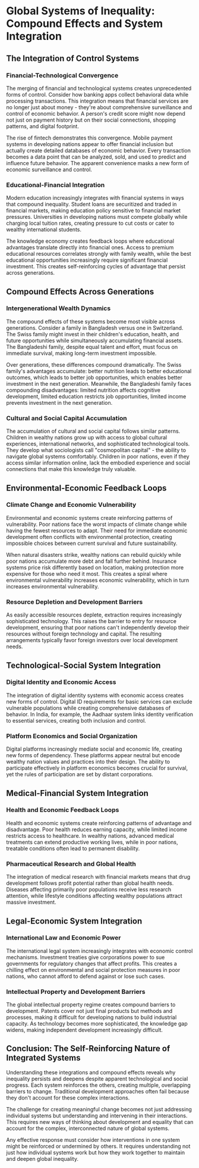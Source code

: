 # Global Systems of Inequality: Compound Effects and System Integration

## The Integration of Control Systems

### Financial-Technological Convergence

The merging of financial and technological systems creates unprecedented forms of control. Consider how banking apps collect behavioral data while processing transactions. This integration means that financial services are no longer just about money - they're about comprehensive surveillance and control of economic behavior. A person's credit score might now depend not just on payment history but on their social connections, shopping patterns, and digital footprint.

The rise of fintech demonstrates this convergence. Mobile payment systems in developing nations appear to offer financial inclusion but actually create detailed databases of economic behavior. Every transaction becomes a data point that can be analyzed, sold, and used to predict and influence future behavior. The apparent convenience masks a new form of economic surveillance and control.

### Educational-Financial Integration

Modern education increasingly integrates with financial systems in ways that compound inequality. Student loans are securitized and traded in financial markets, making education policy sensitive to financial market pressures. Universities in developing nations must compete globally while charging local tuition rates, creating pressure to cut costs or cater to wealthy international students.

The knowledge economy creates feedback loops where educational advantages translate directly into financial ones. Access to premium educational resources correlates strongly with family wealth, while the best educational opportunities increasingly require significant financial investment. This creates self-reinforcing cycles of advantage that persist across generations.

## Compound Effects Across Generations

### Intergenerational Wealth Dynamics

The compound effects of these systems become most visible across generations. Consider a family in Bangladesh versus one in Switzerland. The Swiss family might invest in their children's education, health, and future opportunities while simultaneously accumulating financial assets. The Bangladeshi family, despite equal talent and effort, must focus on immediate survival, making long-term investment impossible.

Over generations, these differences compound dramatically. The Swiss family's advantages accumulate: better nutrition leads to better educational outcomes, which leads to better job opportunities, which enables better investment in the next generation. Meanwhile, the Bangladeshi family faces compounding disadvantages: limited nutrition affects cognitive development, limited education restricts job opportunities, limited income prevents investment in the next generation.

### Cultural and Social Capital Accumulation

The accumulation of cultural and social capital follows similar patterns. Children in wealthy nations grow up with access to global cultural experiences, international networks, and sophisticated technological tools. They develop what sociologists call "cosmopolitan capital" - the ability to navigate global systems comfortably. Children in poor nations, even if they access similar information online, lack the embodied experience and social connections that make this knowledge truly valuable.

## Environmental-Economic Feedback Loops

### Climate Change and Economic Vulnerability

Environmental and economic systems create reinforcing patterns of vulnerability. Poor nations face the worst impacts of climate change while having the fewest resources to adapt. Their need for immediate economic development often conflicts with environmental protection, creating impossible choices between current survival and future sustainability.

When natural disasters strike, wealthy nations can rebuild quickly while poor nations accumulate more debt and fall further behind. Insurance systems price risk differently based on location, making protection more expensive for those who need it most. This creates a spiral where environmental vulnerability increases economic vulnerability, which in turn increases environmental vulnerability.

### Resource Depletion and Development Barriers

As easily accessible resources deplete, extraction requires increasingly sophisticated technology. This raises the barrier to entry for resource development, ensuring that poor nations can't independently develop their resources without foreign technology and capital. The resulting arrangements typically favor foreign investors over local development needs.

## Technological-Social System Integration

### Digital Identity and Economic Access

The integration of digital identity systems with economic access creates new forms of control. Digital ID requirements for basic services can exclude vulnerable populations while creating comprehensive databases of behavior. In India, for example, the Aadhaar system links identity verification to essential services, creating both inclusion and control.

### Platform Economics and Social Organization

Digital platforms increasingly mediate social and economic life, creating new forms of dependency. These platforms appear neutral but encode wealthy nation values and practices into their design. The ability to participate effectively in platform economics becomes crucial for survival, yet the rules of participation are set by distant corporations.

## Medical-Financial System Integration

### Health and Economic Feedback Loops

Health and economic systems create reinforcing patterns of advantage and disadvantage. Poor health reduces earning capacity, while limited income restricts access to healthcare. In wealthy nations, advanced medical treatments can extend productive working lives, while in poor nations, treatable conditions often lead to permanent disability.

### Pharmaceutical Research and Global Health

The integration of medical research with financial markets means that drug development follows profit potential rather than global health needs. Diseases affecting primarily poor populations receive less research attention, while lifestyle conditions affecting wealthy populations attract massive investment.

## Legal-Economic System Integration

### International Law and Economic Power

The international legal system increasingly integrates with economic control mechanisms. Investment treaties give corporations power to sue governments for regulatory changes that affect profits. This creates a chilling effect on environmental and social protection measures in poor nations, who cannot afford to defend against or lose such cases.

### Intellectual Property and Development Barriers

The global intellectual property regime creates compound barriers to development. Patents cover not just final products but methods and processes, making it difficult for developing nations to build industrial capacity. As technology becomes more sophisticated, the knowledge gap widens, making independent development increasingly difficult.

## Conclusion: The Self-Reinforcing Nature of Integrated Systems

Understanding these integrations and compound effects reveals why inequality persists and deepens despite apparent technological and social progress. Each system reinforces the others, creating multiple, overlapping barriers to change. Traditional development approaches often fail because they don't account for these complex interactions.

The challenge for creating meaningful change becomes not just addressing individual systems but understanding and intervening in their interactions. This requires new ways of thinking about development and equality that can account for the complex, interconnected nature of global systems.

Any effective response must consider how interventions in one system might be reinforced or undermined by others. It requires understanding not just how individual systems work but how they work together to maintain and deepen global inequality.
